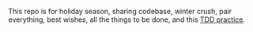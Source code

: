 

This repo is for holiday season, sharing codebase, winter crush, pair everything, best wishes, all the things to be done, and this [TDD practice](https://kata-log.rocks/christmas-lights-kata).

